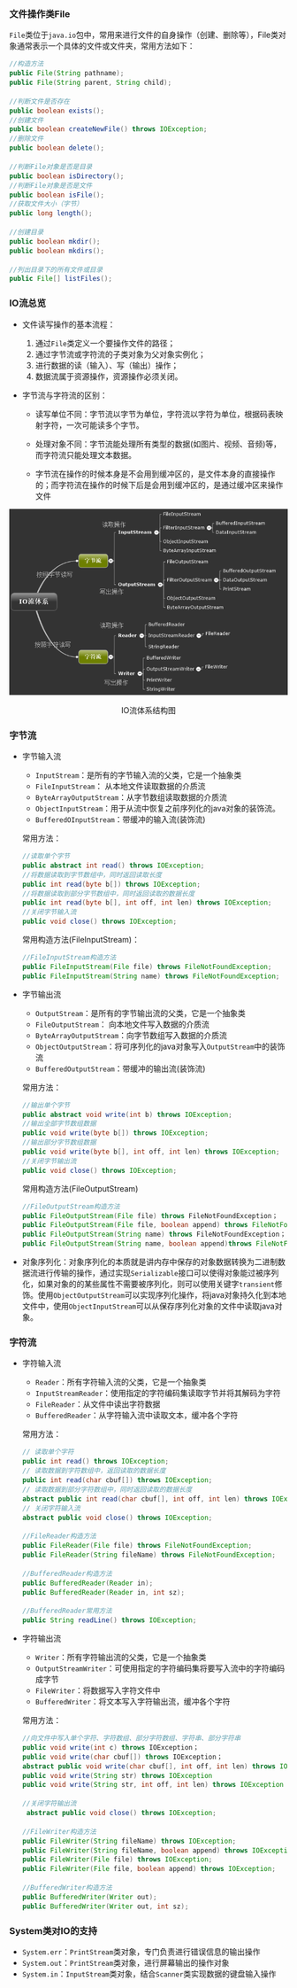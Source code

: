 

### 文件操作类File

`File`类位于`java.io`包中，常用来进行文件的自身操作（创建、删除等），File类对象通常表示一个具体的文件或文件夹，常用方法如下：

```java
//构造方法
public File(String pathname);
public File(String parent, String child);

//判断文件是否存在
public boolean exists();
//创建文件
public boolean createNewFile() throws IOException;
//删除文件
public boolean delete();

//判断File对象是否是目录
public boolean isDirectory();
//判断File对象是否是文件
public boolean isFile(); 
//获取文件大小（字节）
public long length();

//创建目录
public boolean mkdir();
public boolean mkdirs();

//列出目录下的所有文件或目录
public File[] listFiles();
```



### IO流总览

- 文件读写操作的基本流程：
  1. 通过`File`类定义一个要操作文件的路径；
  2. 通过字节流或字符流的子类对象为父对象实例化；
  3. 进行数据的读（输入）、写（输出）操作；
  4. 数据流属于资源操作，资源操作必须关闭。

- 字节流与字符流的区别：

  - 读写单位不同：字节流以字节为单位，字符流以字符为单位，根据码表映射字符，一次可能读多个字节。

  - 处理对象不同：字节流能处理所有类型的数据(如图片、视频、音频)等，而字符流只能处理文本数据。

  - 字节流在操作的时候本身是不会用到缓冲区的，是文件本身的直接操作的；而字符流在操作的时候下后是会用到缓冲区的，是通过缓冲区来操作文件

![](../image/java_IO.png)

<center>IO流体系结构图</center>

### 字节流

- 字节输入流

  - `InputStream`：是所有的字节输入流的父类，它是一个抽象类
  - `FileInputStream`： 从本地文件读取数据的介质流
  - `ByteArrayOutputStream`：从字节数组读取数据的介质流
  - `ObjectInputStream`：用于从流中恢复之前序列化的java对象的装饰流。
  - `BufferedOInputStream`：带缓冲的输入流(装饰流)

  常用方法：

  ```java
  //读取单个字节
  public abstract int read() throws IOException;
  //将数据读取到字节数组中，同时返回读取长度
  public int read(byte b[]) throws IOException;
  //将数据读取到部分字节数组中，同时返回读取的数据长度
  public int read(byte b[], int off, int len) throws IOException;
  //关闭字节输入流
  public void close() throws IOException;
  ```

  常用构造方法(FileInputStream)：

  ```java
  //FileInputStream构造方法
  public FileInputStream(File file) throws FileNotFoundException;
  public FileInputStream(String name) throws FileNotFoundException;
  ```


- 字节输出流

  - `OutputStream`：是所有的字节输出流的父类，它是一个抽象类
  - `FileOutputStream`： 向本地文件写入数据的介质流
  - `ByteArrayOutputStream`：向字节数组写入数据的介质流
  - `ObjectOutputStream`：将可序列化的java对象写入`OutputStream`中的装饰流
  - `BufferedOutputStream`：带缓冲的输出流(装饰流)

  常用方法：

  ```java
  //输出单个字节
  public abstract void write(int b) throws IOException;
  //输出全部字节数组数据
  public void write(byte b[]) throws IOException;
  //输出部分字节数组数据
  public void write(byte b[], int off, int len) throws IOException;
  //关闭字节输出流
  public void close() throws IOException;
  ```

  常用构造方法(FileOutputStream)

  ```java
  //FileOutputStream构造方法
  public FileOutputStream(File file) throws FileNotFoundException；
  public FileOutputStream(File file, boolean append) throws FileNotFoundException;
  public FileOutputStream(String name) throws FileNotFoundException；
  public FileOutputStream(String name, boolean append)throws FileNotFoundException;
  ```

- 对象序列化：对象序列化的本质就是讲内存中保存的对象数据转换为二进制数据流进行传输的操作，通过实现`Serializable`接口可以使得对象能过被序列化，如果对象的的某些属性不需要被序列化，则可以使用关键字`transient`修饰。使用`ObjectOutputStream`可以实现序列化操作，将java对象持久化到本地文件中，使用`ObjectInputStream`可以从保存序列化对象的文件中读取java对象。


### 字符流

- 字符输入流

  - `Reader`：所有字符输入流的父类，它是一个抽象类
  - `InputStreamReader`：使用指定的字符编码集读取字节并将其解码为字符
  - `FileReader`：从文件中读出字符数据
  - `BufferedReader`：从字符输入流中读取文本，缓冲各个字符

  常用方法：

  ```java
  // 读取单个字符
  public int read() throws IOException;
  // 读取数据到字符数组中，返回读取的数据长度
  public int read(char cbuf[]) throws IOException;
  // 读取数据到部分字符数组中，同时返回读取的数据长度
  abstract public int read(char cbuf[], int off, int len) throws IOException;
  // 关闭字符输入流
  abstract public void close() throws IOException;
  
  //FileReader构造方法
  public FileReader(File file) throws FileNotFoundException;
  public FileReader(String fileName) throws FileNotFoundException;
  
  //BufferedReader构造方法
  public BufferedReader(Reader in);
  public BufferedReader(Reader in, int sz);
  
  //BufferedReader常用方法
  public String readLine() throws IOException;
  ```

- 字符输出流

  - `Writer`：所有字符输出流的父类，它是一个抽象类
  - `OutputStreamWriter`：可使用指定的字符编码集将要写入流中的字符编码成字节
  - `FileWriter`：将数据写入字符文件中
  - `BufferedWriter`：将文本写入字符输出流，缓冲各个字符

  常用方法：

  ```java
  //向文件中写入单个字符、字符数组、部分字符数组、字符串、部分字符串
  public void write(int c) throws IOException；
  public void write(char cbuf[]) throws IOException；
  abstract public void write(char cbuf[], int off, int len) throws IOException;
  public void write(String str) throws IOException
  public void write(String str, int off, int len) throws IOException
  
  //关闭字符输出流
   abstract public void close() throws IOException;
  
  //FileWriter构造方法
  public FileWriter(String fileName) throws IOException;
  public FileWriter(String fileName, boolean append) throws IOException;
  public FileWriter(File file) throws IOException;
  public FileWriter(File file, boolean append) throws IOException;
  
  //BufferedWriter构造方法
  public BufferedWriter(Writer out);
  public BufferedWriter(Writer out, int sz);
  ```


### System类对IO的支持

- `System.err`：`PrintStream`类对象，专门负责进行错误信息的输出操作
- `System.out`：`PrintStream`类对象，进行屏幕输出的操作对象
- `System.in`：`InputStream`类对象，结合`Scanner`类实现数据的键盘输入操作